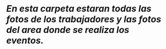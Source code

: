 # *En esta carpeta estaran todas las fotos de los trabajadores y las fotos del area donde se realiza los eventos.*